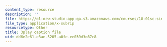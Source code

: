 ```yaml
---
content_type: resource
description: ''
file: https://ol-ocw-studio-app-qa.s3.amazonaws.com/courses/18-01sc-single-variable-calculus-fall-2010/dd6e2e61e3ae5205a0feee039d3e87c8_BSAA0akmPEU.vtt
file_type: application/x-subrip
resourcetype: Other
title: 3play caption file
uid: dd6e2e61-e3ae-5205-a0fe-ee039d3e87c8
---
```


